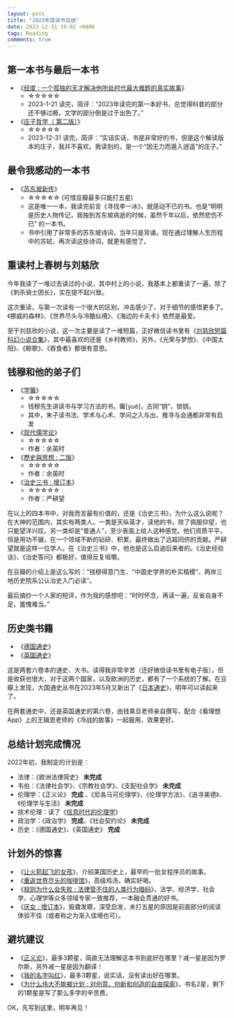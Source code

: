 ```yaml
---
layout: post
title: "2023年度读书总结"
date: 2023-12-31 19:02 +0800
tags: Reading
comments: true
---
```


## 第一本书与最后一本书

* 《[经度 : 一个孤独的天才解决他所处时代最大难题的真实故事](https://book.douban.com/subject/2221395/)》
  * ☆☆☆☆☆
  * 2023-1-21 读完，简评：“2023年读完的第一本好书，总觉得科普的部分还不够过瘾，文学的部分倒是过于出色了。”
* 《[庄子哲学（ 第二版）](https://book.douban.com/subject/24930765/)》
  * ☆☆☆☆☆
  * 2023-12-31 读完，简评：“实话实话，书是非常好的书，但是这个解读版本的庄子，我并不喜欢。我读到的，是一个“因无力而遁入逍遥”的庄子。”

## 最令我感动的一本书

* 《[苏东坡新传](https://book.douban.com/subject/34996404/)》
  * ☆☆☆☆☆ (可惜豆瓣最多只能打五星)
  * 这是唯一一本，我读完前言《寻找李一冰》，就感动不已的书。也是“明明是历史人物传记，我独到苏东坡病逝的时候，虽然千年以后，依然悲伤不已”
  的一本书。
  * 书中引用了非常多的苏东坡诗词，当年只是背诵，现在通过理解人生历程中的苏轼，再次读这些诗词，就更有感觉了。

## 重读村上春树与刘慈欣

今年我读了一堆过去读过的小说，其中村上的小说，我基本上都重读了一遍，除了《刺杀骑士团长》，实在提不起兴致。

这次重读，与第一次读有一个很大的区别，冲击感少了，对于细节的感悟更多了。《挪威的森林》、《世界尽头与冷酷仙境》、《海边的卡夫卡》依然是最爱。

至于刘慈欣的小说，这一次主要是读了一堆短篇，正好微信读书里有《[刘慈欣短篇科幻小说合集](https://book.douban.com/subject/35219858/)》，其中最喜欢的还是《乡村教师》，另外，《光荣与梦想》、《中国太阳》、《鲸歌》、《吞食者》都很有意思。

## 钱穆和他的弟子们

* 《[学籥](https://book.douban.com/subject/35690030/)》
  * ☆☆☆☆☆
  * 钱穆先生讲读书与学习方法的书。籥[yuè]，古同“钥”，锁钥。
  * 其中，朱子读书法、学术与心术、学问之入与出、推寻与会通都非常有启发
* 《[现代儒学论](https://book.douban.com/subject/5323069/)》
  * ☆☆☆☆☆
  * 作者：余英时
* 《[歷史與思想 : 二版](https://book.douban.com/subject/25846419/)》
  * ☆☆☆☆☆
  * 作者：余英时
* 《[治史三书 : 增订本](https://book.douban.com/subject/26817050/)》
  * ☆☆☆☆☆
  * 作者：严耕望

在以上的四本书中，对我而言最有价值的，还是《治史三书》，为什么这么说呢？在大神的范围内，其实有两类人。一类是天纵英才，读他的书，除了佩服仰望，也只能望洋兴叹。另一类却是“普通人”，至少表面上给人这种感觉。他们资质平平，但是用功不辍，在一个领域不断的钻研、积累，最终做出了远超同侪的贡献。严耕望就是这样一位学人。在《治史三书》中，他也是这么启迪后来者的。《治史经验谈》、《治史答问》都极好，值得反复咀嚼。

在豆瓣的介绍上是这么写的：“钱穆得意门生、“中国史学界的朴实楷模”、两岸三地历史院系公认治史入门必读”。

最后摘抄一个人家的短评，作为我的感想吧：“时时怀念，再读一遍，反省自身不足，羞愧难当。”

## 历史类书籍

* 《[德国通史](https://book.douban.com/subject/30475766/)》
* 《[英国通史](https://book.douban.com/subject/26883146/)》

这是两套六卷本的通史、大书。读得我非常辛苦（还好微信读书里有电子版），但是收获也很大，对于这两个国家，以及欧洲的历史，都有了一个系统的了解。在豆瓣上发现，大国通史丛书在2023年5月又新出了《[日本通史](https://book.douban.com/subject/36405098/)》，明年可以读起来了。

在两套通史中，还是英国通史的第六卷，由钱乘旦老师亲自撰写，配合《看理想App》上的王辑思老师的《冷战的故事》一起服用，效果更好。

## 总结计划完成情况

2022年初，我制定的计划是：

* 法律：《欧洲法律简史》  **未完成**
* 韦伯：《法律社会学》、《宗教社会学》、《支配社会学》  **未完成**
* 伦理学：《正义论》  **完成** 、《尼各马可伦理学》、《伦理学方法》、《追寻美德》、《伦理学与生活》 **未完成**
* 技术伦理：读了《[信息时代的伦理学](https://book.douban.com/subject/35800886/)》
* 政治学：《政治学》 **完成**、《社会契约论》 **未完成**
* 历史：《德国通史》、《英国通史》 **完成**

## 计划外的惊喜

* 《[让火箭起飞的女孩](https://book.douban.com/subject/35809351/)》，介绍美国历史上，最早的一批女程序员的故事。
* 《[重返世界尽头的咖啡馆](https://book.douban.com/subject/35763738/)》，高级鸡汤，确实好喝。
* 《[规则为什么会失败 : 法律管不住的人类行为暗码](https://book.douban.com/subject/36526445/)》，法学、经济学、社会学、心理学等众多领域专家一致推荐，一本融会贯通的好书。
* 《[厌女 : 增订本](https://book.douban.com/subject/36314870/)》，振聋发聩，深受启发，未打五星的原因是前面部分的阅读体验不佳（或者称之为渐入佳境也可）。


## 避坑建议

* 《[正义论](https://book.douban.com/subject/4000736/)》，最多3颗星，简直无法理解这本书到底好在哪里？减一星是因为罗尔斯，另外减一星是因为翻译！
* 《[我的名字叫红](https://book.douban.com/subject/30259131/)》，最多3颗星，说实话，没有读出好在哪里。
* 《[为什么伟大不能被计划 : 对创意、创新和创造的自由探索](https://book.douban.com/subject/36357804/)》，书名2星，剩下的1颗星是写了那么多字的辛苦费。

OK，先写到这里，明年再见！
